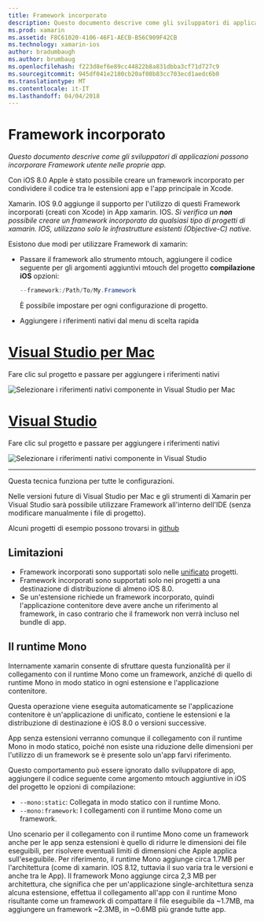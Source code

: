 ```yaml
---
title: Framework incorporato
description: Questo documento descrive come gli sviluppatori di applicazioni possono incorporare Framework utente nelle proprie app.
ms.prod: xamarin
ms.assetid: F8C61020-4106-46F1-AECB-B56C909F42CB
ms.technology: xamarin-ios
author: bradumbaugh
ms.author: brumbaug
ms.openlocfilehash: f223d8ef6e89cc44822b8a831dbba3cf71d727c9
ms.sourcegitcommit: 945df041e2180cb20af08b83cc703ecd1aedc6b0
ms.translationtype: MT
ms.contentlocale: it-IT
ms.lasthandoff: 04/04/2018
---
```

# <a name="embedded-frameworks"></a>Framework incorporato

_Questo documento descrive come gli sviluppatori di applicazioni possono incorporare Framework utente nelle proprie app._

Con iOS 8.0 Apple è stato possibile creare un framework incorporato per condividere il codice tra le estensioni app e l'app principale in Xcode.

Xamarin. IOS 9.0 aggiunge il supporto per l'utilizzo di questi Framework incorporati (creati con Xcode) in App xamarin. IOS. *Si verifica un **non** possibile creare un framework incorporato da qualsiasi tipo di progetti di xamarin. IOS, utilizzano solo le infrastrutture esistenti (Objective-C) native.*

Esistono due modi per utilizzare Framework di xamarin:

- Passare il framework allo strumento mtouch, aggiungere il codice seguente per gli argomenti aggiuntivi mtouch del progetto **compilazione iOS** opzioni:

  ```csharp
  --framework:/Path/To/My.Framework
  ```

  È possibile impostare per ogni configurazione di progetto.

- Aggiungere i riferimenti nativi dal menu di scelta rapida

# <a name="visual-studio-for-mactabvsmac"></a>[Visual Studio per Mac](#tab/vsmac)

Fare clic sul progetto e passare per aggiungere i riferimenti nativi

![](embedded-frameworks-images/xam-native-refs.png "Selezionare i riferimenti nativi componente in Visual Studio per Mac")

# <a name="visual-studiotabvswin"></a>[Visual Studio](#tab/vswin)

Fare clic sul progetto e passare per aggiungere i riferimenti nativi

![](embedded-frameworks-images/vs-native-refs.png "Selezionare i riferimenti nativi componente in Visual Studio")

-----

  Questa tecnica funziona per tutte le configurazioni.

Nelle versioni future di Visual Studio per Mac e gli strumenti di Xamarin per Visual Studio sarà possibile utilizzare Framework all'interno dell'IDE (senza modificare manualmente i file di progetto).

Alcuni progetti di esempio possono trovarsi in [github](https://github.com/rolfbjarne/embedded-frameworks)

## <a name="limitations"></a>Limitazioni

- Framework incorporati sono supportati solo nelle [unificato](~/cross-platform/macios/unified/index.md) progetti.
- Framework incorporati sono supportati solo nei progetti a una destinazione di distribuzione di almeno iOS 8.0.
- Se un'estensione richiede un framework incorporato, quindi l'applicazione contenitore deve avere anche un riferimento al framework, in caso contrario che il framework non verrà incluso nel bundle di app.

## <a name="the-mono-runtime"></a>Il runtime Mono

Internamente xamarin consente di sfruttare questa funzionalità per il collegamento con il runtime Mono come un framework, anziché di quello di runtime Mono in modo statico in ogni estensione e l'applicazione contenitore.

Questa operazione viene eseguita automaticamente se l'applicazione contenitore è un'applicazione di unificato, contiene le estensioni e la distribuzione di destinazione è iOS 8.0 o versioni successive.

App senza estensioni verranno comunque il collegamento con il runtime Mono in modo statico, poiché non esiste una riduzione delle dimensioni per l'utilizzo di un framework se è presente solo un'app farvi riferimento.

Questo comportamento può essere ignorato dallo sviluppatore di app, aggiungere il codice seguente come argomento mtouch aggiuntive in iOS del progetto le opzioni di compilazione:

- `--mono:static`: Collegata in modo statico con il runtime Mono.
- `--mono:framework`: I collegamenti con il runtime Mono come un framework.

Uno scenario per il collegamento con il runtime Mono come un framework anche per le app senza estensioni è quello di ridurre le dimensioni dei file eseguibili, per risolvere eventuali limiti di dimensioni che Apple applica sull'eseguibile. Per riferimento, il runtime Mono aggiunge circa 1.7MB per l'architettura (come di xamarin. IOS 8.12, tuttavia il suo varia tra le versioni e anche tra le App). Il framework Mono aggiunge circa 2,3 MB per architettura, che significa che per un'applicazione single-architettura senza alcuna estensione, effettua il collegamento all'app con il runtime Mono risultante come un framework di compattare il file eseguibile da ~1.7MB, ma aggiungere un framework ~2.3MB, in ~0.6MB più grande tutte app.

